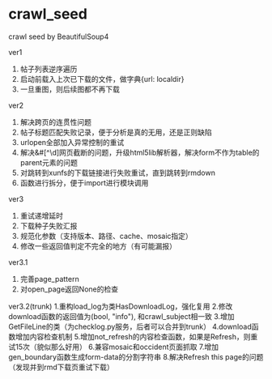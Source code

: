 # crawl_seed
crawl seed by BeautifulSoup4

ver1
1. 帖子列表逆序遍历
2. 启动前载入上次已下载的文件，做字典{url: localdir}
3. 一旦重图，则后续图都不再下载

ver2
1. 解决跨页的连贯性问题
2. 帖子标题匹配失败记录，便于分析是真的无用，还是正则缺陷
3. urlopen全部加入异常控制的重试
4. 解决&#[^\d]网页截断的问题，升级html5lib解析器，解决form不作为table的parent元素的问题
5. 对跳转到xunfs的下载链接进行失败重试，直到跳转到rmdown
6. 函数进行拆分，便于import进行模块调用

ver3
1. 重试递增延时
2. 下载种子失败汇报
3. 规范化参数（支持版本、路径、cache、mosaic指定）
4. 修改一些返回值判定不完全的地方（有可能漏报）

ver3.1
1. 完善page_pattern
2. 对open_page返回None的检查

ver3.2(trunk)
1.重构load_log为类HasDownloadLog，强化复用
2.修改download函数的返回值为(bool, "info"), 和crawl_subject相一致
3.增加GetFileLine的类（为checklog.py服务，后者可以合并到trunk）
4.download函数增加内容检查机制
5.增加not_refresh的内容检查函数，如果是Refresh，则重试15次（貌似那么好用）
6.兼容mosaic和occident页面抓取
7.增加gen_boundary函数生成form-data的分割字符串
8.解决Refresh this page的问题（发现并到rmd下载页重试下载）
